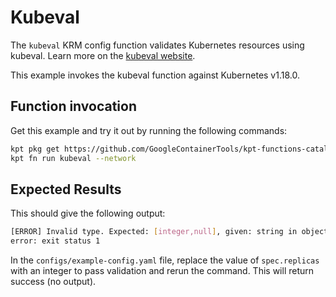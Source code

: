 # Kubeval

The `kubeval` KRM config function validates Kubernetes resources using kubeval.
Learn more on the [kubeval website].

This example invokes the kubeval function against Kubernetes v1.18.0.

## Function invocation

Get this example and try it out by running the following commands:

<!-- TODO: https://github.com/GoogleContainerTools/kpt/issues/983 -->

```sh
kpt pkg get https://github.com/GoogleContainerTools/kpt-functions-catalog.git/examples/kubeval .
kpt fn run kubeval --network
```

## Expected Results

This should give the following output:

```sh
[ERROR] Invalid type. Expected: [integer,null], given: string in object 'v1/ReplicationController//bob' in file configs/example-config.yaml in field spec.replicas
error: exit status 1
```

In the `configs/example-config.yaml` file, replace the value of `spec.replicas`
with an integer to pass validation and rerun the command. This will return
success (no output).

[kubeval website]: https://www.kubeval.com/
